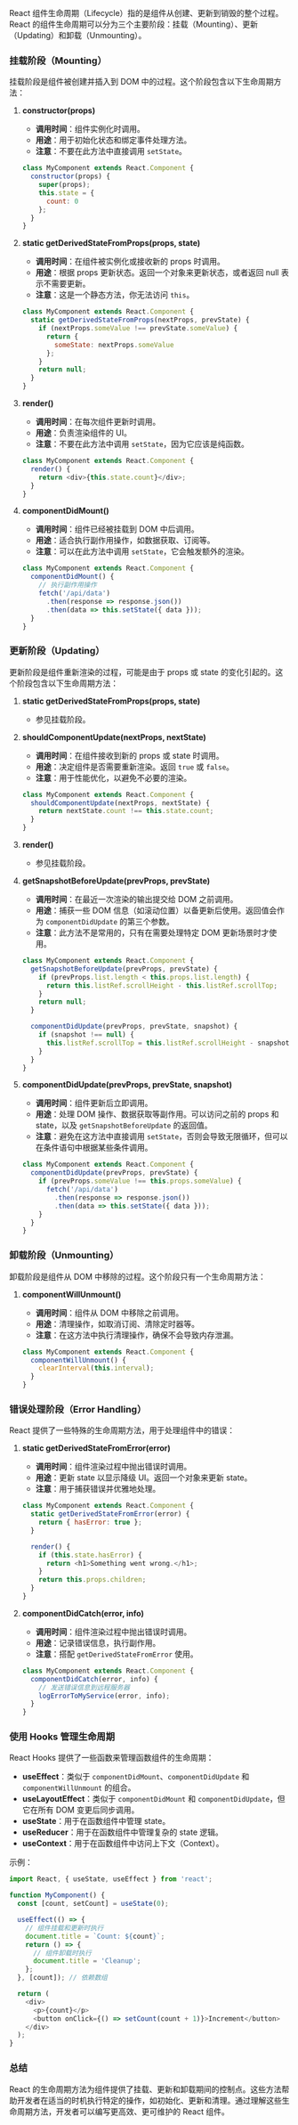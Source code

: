 React 组件生命周期（Lifecycle）指的是组件从创建、更新到销毁的整个过程。React 的组件生命周期可以分为三个主要阶段：挂载（Mounting）、更新（Updating）和卸载（Unmounting）。

### 挂载阶段（Mounting）

挂载阶段是组件被创建并插入到 DOM 中的过程。这个阶段包含以下生命周期方法：

1. **constructor(props)**

   - **调用时间**：组件实例化时调用。
   - **用途**：用于初始化状态和绑定事件处理方法。
   - **注意**：不要在此方法中直接调用 `setState`。

   ```javascript
   class MyComponent extends React.Component {
     constructor(props) {
       super(props);
       this.state = {
         count: 0
       };
     }
   }
   ```

2. **static getDerivedStateFromProps(props, state)**

   - **调用时间**：在组件被实例化或接收新的 props 时调用。
   - **用途**：根据 props 更新状态。返回一个对象来更新状态，或者返回 null 表示不需要更新。
   - **注意**：这是一个静态方法，你无法访问 `this`。

   ```javascript
   class MyComponent extends React.Component {
     static getDerivedStateFromProps(nextProps, prevState) {
       if (nextProps.someValue !== prevState.someValue) {
         return {
           someState: nextProps.someValue
         };
       }
       return null;
     }
   }
   ```

3. **render()**

   - **调用时间**：在每次组件更新时调用。
   - **用途**：负责渲染组件的 UI。
   - **注意**：不要在此方法中调用 `setState`，因为它应该是纯函数。

   ```javascript
   class MyComponent extends React.Component {
     render() {
       return <div>{this.state.count}</div>;
     }
   }
   ```

4. **componentDidMount()**

   - **调用时间**：组件已经被挂载到 DOM 中后调用。
   - **用途**：适合执行副作用操作，如数据获取、订阅等。
   - **注意**：可以在此方法中调用 `setState`，它会触发额外的渲染。

   ```javascript
   class MyComponent extends React.Component {
     componentDidMount() {
       // 执行副作用操作
       fetch('/api/data')
         .then(response => response.json())
         .then(data => this.setState({ data }));
     }
   }
   ```

### 更新阶段（Updating）

更新阶段是组件重新渲染的过程，可能是由于 props 或 state 的变化引起的。这个阶段包含以下生命周期方法：

1. **static getDerivedStateFromProps(props, state)**

   - 参见挂载阶段。

2. **shouldComponentUpdate(nextProps, nextState)**

   - **调用时间**：在组件接收到新的 props 或 state 时调用。
   - **用途**：决定组件是否需要重新渲染。返回 `true` 或 `false`。
   - **注意**：用于性能优化，以避免不必要的渲染。

   ```javascript
   class MyComponent extends React.Component {
     shouldComponentUpdate(nextProps, nextState) {
       return nextState.count !== this.state.count;
     }
   }
   ```

3. **render()**

   - 参见挂载阶段。

4. **getSnapshotBeforeUpdate(prevProps, prevState)**

   - **调用时间**：在最近一次渲染的输出提交给 DOM 之前调用。
   - **用途**：捕获一些 DOM 信息（如滚动位置）以备更新后使用。返回值会作为 `componentDidUpdate` 的第三个参数。
   - **注意**：此方法不是常用的，只有在需要处理特定 DOM 更新场景时才使用。

   ```javascript
   class MyComponent extends React.Component {
     getSnapshotBeforeUpdate(prevProps, prevState) {
       if (prevProps.list.length < this.props.list.length) {
         return this.listRef.scrollHeight - this.listRef.scrollTop;
       }
       return null;
     }

     componentDidUpdate(prevProps, prevState, snapshot) {
       if (snapshot !== null) {
         this.listRef.scrollTop = this.listRef.scrollHeight - snapshot;
       }
     }
   }
   ```

5. **componentDidUpdate(prevProps, prevState, snapshot)**

   - **调用时间**：组件更新后立即调用。
   - **用途**：处理 DOM 操作、数据获取等副作用。可以访问之前的 props 和 state，以及 `getSnapshotBeforeUpdate` 的返回值。
   - **注意**：避免在这方法中直接调用 `setState`，否则会导致无限循环，但可以在条件语句中根据某些条件调用。

   ```javascript
   class MyComponent extends React.Component {
     componentDidUpdate(prevProps, prevState) {
       if (prevProps.someValue !== this.props.someValue) {
         fetch('/api/data')
           .then(response => response.json())
           .then(data => this.setState({ data }));
       }
     }
   }
   ```

### 卸载阶段（Unmounting）

卸载阶段是组件从 DOM 中移除的过程。这个阶段只有一个生命周期方法：

1. **componentWillUnmount()**

   - **调用时间**：组件从 DOM 中移除之前调用。
   - **用途**：清理操作，如取消订阅、清除定时器等。
   - **注意**：在这方法中执行清理操作，确保不会导致内存泄漏。

   ```javascript
   class MyComponent extends React.Component {
     componentWillUnmount() {
       clearInterval(this.interval);
     }
   }
   ```

### 错误处理阶段（Error Handling）

React 提供了一些特殊的生命周期方法，用于处理组件中的错误：

1. **static getDerivedStateFromError(error)**

   - **调用时间**：组件渲染过程中抛出错误时调用。
   - **用途**：更新 state 以显示降级 UI。返回一个对象来更新 state。
   - **注意**：用于捕获错误并优雅地处理。

   ```javascript
   class MyComponent extends React.Component {
     static getDerivedStateFromError(error) {
       return { hasError: true };
     }

     render() {
       if (this.state.hasError) {
         return <h1>Something went wrong.</h1>;
       }
       return this.props.children;
     }
   }
   ```

2. **componentDidCatch(error, info)**

   - **调用时间**：组件渲染过程中抛出错误时调用。
   - **用途**：记录错误信息，执行副作用。
   - **注意**：搭配 `getDerivedStateFromError` 使用。

   ```javascript
   class MyComponent extends React.Component {
     componentDidCatch(error, info) {
       // 发送错误信息到远程服务器
       logErrorToMyService(error, info);
     }
   }
   ```

### 使用 Hooks 管理生命周期

React Hooks 提供了一些函数来管理函数组件的生命周期：

- **useEffect**：类似于 `componentDidMount`、`componentDidUpdate` 和 `componentWillUnmount` 的组合。
- **useLayoutEffect**：类似于 `componentDidMount` 和 `componentDidUpdate`，但它在所有 DOM 变更后同步调用。
- **useState**：用于在函数组件中管理 state。
- **useReducer**：用于在函数组件中管理复杂的 state 逻辑。
- **useContext**：用于在函数组件中访问上下文（Context）。

示例：

```javascript
import React, { useState, useEffect } from 'react';

function MyComponent() {
  const [count, setCount] = useState(0);

  useEffect(() => {
    // 组件挂载和更新时执行
    document.title = `Count: ${count}`;
    return () => {
      // 组件卸载时执行
      document.title = 'Cleanup';
    };
  }, [count]); // 依赖数组

  return (
    <div>
      <p>{count}</p>
      <button onClick={() => setCount(count + 1)}>Increment</button>
    </div>
  );
}
```

### 总结

React 的生命周期方法为组件提供了挂载、更新和卸载期间的控制点。这些方法帮助开发者在适当的时机执行特定的操作，如初始化、更新和清理。通过理解这些生命周期方法，开发者可以编写更高效、更可维护的 React 组件。
